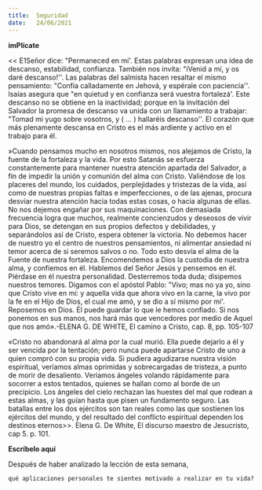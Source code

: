 ```yaml
---
title:  Seguridad
date:   24/06/2021
---
```


**imPlícate**

<< E1Señor dice: "Permaneced en mí'. Estas palabras expresan una idea de descanso, estabilidad, confianza. También nos invita: "iVenid a mí, y os daré descanso!''. Las palabras del salmista hacen resaltar el mismo pensamiento: "Confía calladamente en Jehová, y espérale con paciencia''. lsaías asegura que "en quietud y en confianza será vuestra fortalezá'. Este descanso no se obtiene en la inactividad; porque en la invitación del Salvador la promesa de descanso va unida con un llamamiento a trabajar: "Tomad mi yugo sobre vosotros, y ( ... ) hallaréis descanso''. El corazón que más plenamente descansa en Cristo es el más ardiente y activo en el trabajo para él.

»Cuando pensamos mucho en nosotros mismos, nos alejamos de Cristo, la fuente de la fortaleza y la vida. Por esto Satanás se esfuerza constantemente para mantener nuestra atención apartada del Salvador, a fin de impedir la unión y comunión del alma con Cristo. Valiéndose de los placeres del mundo, los cuidados, perplejidades y tristezas de la vida, así como de nuestras propias faltas e imperfecciones, o de las ajenas, procura desviar nuestra atención hacia todas estas cosas, o hacia algunas de ellas. No nos dejemos engañar por sus maquinaciones. Con demasiada frecuencia logra que muchos, realmente concienzudos y deseosos de vivir para Dios, se detengan en sus propios defectos y debilidades, y separándolos así de Cristo, espera obtener la victoria. No debemos hacer de nuestro yo el centro de nuestros pensamientos, ni alimentar ansiedad ni temor acerca de si seremos salvos o no. Todo esto desvía el alma de la Fuente de nuestra fortaleza. Encomendemos a Dios la custodia de nuestra alma, y confiemos en él. Hablemos del Señor Jesús y pensemos en él. Piérdase en él nuestra personalidad. Desterremos toda duda; disipemos nuestros temores. Digamos con el apóstol Pablo: "Vivo; mas no ya yo, sino que Cristo vive en mí: y aquella vida que ahora vivo en la carne, la vivo por la fe en el Hijo de Dios, el cual me amó, y se dio a sí mismo por mí'. Reposemos en Dios. Él puede guardar lo que le hemos confiado. Si nos ponemos en sus manos, nos hará más que vencedores por medio de Aquel que nos amó».-ELENA G. DE WHITE, El camino a Cristo, cap. 8, pp. 105-107

«Cristo no abandonará al alma por la cual murió. Ella puede dejarlo a él y ser vencida por la tentación; pero nunca puede apartarse Cristo de uno a quien compró con su propia vida. Si pudiera agudizarse nuestra visión espiritual, veríamos almas oprimidas y sobrecargadas de tristeza, a punto de morir de desaliento. Veríamos ángeles volando rápidamente para socorrer a estos tentados, quienes se hallan como al borde de un precipicio. Los ángeles del cielo rechazan las huestes del mal que rodean a estas almas, y las guían hasta que pisen un fundamento seguro. Las batallas entre los dos ejércitos son tan reales como las que sostienen los ejércitos del mundo, y del resultado del conflicto espiritual dependen los destinos eternos>>. Elena G. De White, El discurso maestro de Jesucristo, cap 5. p. 101.

**Escríbelo aquí**

Después de haber analizado la lección de esta semana,

`qué aplicaciones personales te sientes motivado a realizar en tu vida?`
